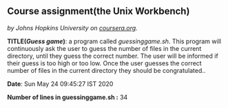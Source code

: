 ## Course assignment(the Unix Workbench)
*by Johns Hopkins University on [coursera.org](https://www.coursera.org/).*

**TITLE(*Guess game*)**: a program called *guessinggame.sh*. This program will continuously ask the user to guess the number of files in the current directory, until they guess the correct number. The user will be informed if their guess is too high or too low. Once the user guesses the correct number of files in the current directory they should be congratulated..

**Date**: Sun May 24 09:45:27 IST 2020

**Number of lines in guessinggame.sh :** 34
